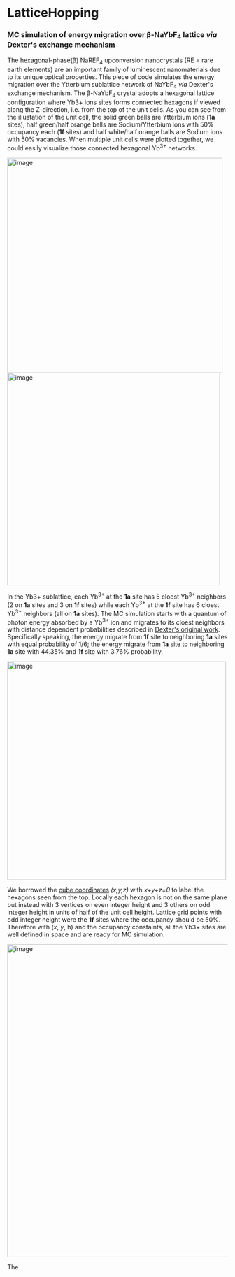 # LatticeHopping
### **MC simulation of energy migration over β-NaYbF<sub>4</sub> lattice _via_ Dexter's exchange mechanism**

  The hexagonal-phase(β) NaREF<sub>4</sub> upconversion nanocrystals (RE = rare earth elements) are an important family of luminescent nanomaterials due to its unique optical properties. This piece of code simulates the energy migration over the Ytterbium sublattice network of NaYbF<sub>4</sub> _via_ Dexter's exchange mechanism. The β-NaYbF<sub>4</sub> crystal adopts a hexagonal lattice configuration where Yb3+ ions sites forms connected hexagons if viewed along the Z-direction, i.e. from the top of the unit cells. As you can see from the illustation of the unit cell, the solid green balls are Ytterbium ions (**1a** sites), half green/half orange balls are Sodium/Ytterbium ions with 50% occupancy each (**1f** sites) and half white/half orange balls are Sodium ions with 50% vacancies. When multiple unit cells were plotted together, we could easily visualize those connected hexagonal Yb<sup>3+</sup> networks. 
  
<img width="492" alt="image" src="https://user-images.githubusercontent.com/109502810/187412800-7f2070fa-57be-40c1-8211-a2a53169f6d1.png"><img width="486" alt="image" src="https://user-images.githubusercontent.com/109502810/187446251-d783c533-34d2-4f11-836c-a102bddba14c.png">


  In the Yb3+ sublattice, each Yb<sup>3+</sup> at the **1a** site has 5 cloest Yb<sup>3+</sup> neighbors (2 on **1a** sites and 3 on **1f** sites) while each Yb<sup>3+</sup> at the **1f** site has 6 cloest Yb<sup>3+</sup> neighbors (all on **1a** sites). The MC simulation starts with a quantum of photon energy absorbed by a Yb<sup>3+</sup> ion and migrates to its cloest neighbors with distance dependent probabilities described in [Dexter's original work](https://aip.scitation.org/doi/10.1063/1.1699044). Specifically speaking, the energy migrate from **1f** site to neighboring **1a** sites with equal probability of 1/6; the energy migrate from **1a** site to neighboring **1a** site with 44.35% and **1f** site with 3.76% probability.
  
<img width="500" alt="image" src="https://user-images.githubusercontent.com/109502810/187419941-8af0c997-5393-4464-8311-b6b0a87b4e9d.png">

We borrowed the [cube coordinates](https://www.redblobgames.com/grids/hexagons/) _(x,y,z)_ with _x+y+z=0_ to label the hexagons seen from the top. Locally each hexagon is not on the same plane but instead with 3 vertices on even integer height and 3 others on odd integer height in units of half of the unit cell height. Lattice grid points with odd integer height were the **1f** sites where the occupancy should be 50%. Therefore with (_x_, _y_, h) and the occupancy constaints, all the Yb3+ sites are well defined in space and are ready for MC simulation.

 <img width="716" alt="image" src="https://user-images.githubusercontent.com/109502810/187438894-c66c7ea8-787d-4510-8602-e499cb5e9432.png">
 
   The 
